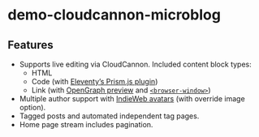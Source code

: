 # demo-cloudcannon-microblog

## Features

* Supports live editing via CloudCannon. Included content block types:
	* HTML
	* Code (with [Eleventy’s Prism.js plugin](https://www.11ty.dev/docs/plugins/syntaxhighlight/))
	* Link (with [OpenGraph preview](https://www.11ty.dev/docs/services/opengraph/) and [`<browser-window>`](https://www.zachleat.com/web/browser-window/))
* Multiple author support with [IndieWeb avatars](https://www.11ty.dev/docs/services/indieweb-avatar/) (with override image option).
* Tagged posts and automated independent tag pages.
* Home page stream includes pagination.

<!--

Stretch goals:

* Image gallery post type
* Search

-->